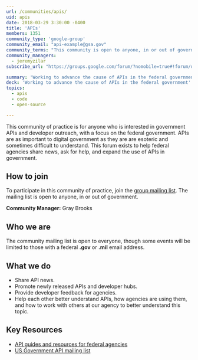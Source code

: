 ```yaml
---
url: /communities/apis/
uid: apis
date: 2018-03-29 3:30:00 -0400
title: 'APIs'
members: 1351
community_type: 'google-group'
community_email: "api-example@gsa.gov"
community_terms: "This community is open to anyone, in or out of government."
community_managers:
  - jeremyzilar
subscribe_url: "https://groups.google.com/forum/?nomobile=true#!forum/us-government-apis"

summary: 'Working to advance the cause of APIs in the federal government'
deck: 'Working to advance the cause of APIs in the federal government'
topics:
  - apis
  - code
  - open-source

---
```


This community of practice is for anyone who is interested in government APIs and developer outreach, with a focus on the federal government. APIs are as important to digital government as they are are esoteric and sometimes difficult to understand. This forum exists to help federal agencies share news, ask for help, and expand the use of APIs in government.

## How to join

To participate in this community of practice, join the [group mailing list](https://groups.google.com/forum/?nomobile=true#!forum/us-government-apis). The mailing list is open to anyone, in or out of government.

**Community Manager:** Gray Brooks

## Who we are

The community mailing list is open to everyone, though some events will be limited to those with a federal **.gov** or **.mil** email address.

## What we do

* Share API news.
* Promote newly released APIs and developer hubs.
* Provide developer feedback for agencies.
* Help each other better understand APIs, how agencies are using them, and how to work with others at our agency to better understand this topic.

## Key Resources

 - [API guides and resources for federal agencies](https://api-all-the-x.18f.gov/)
 - [US Government API mailing list](https://groups.google.com/forum/?nomobile=true#!forum/us-government-apis)
